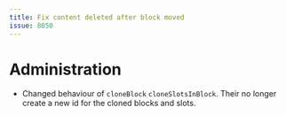 ```yaml
---
title: Fix content deleted after block moved
issue: 8050
---
```

# Administration
* Changed behaviour of `cloneBlock` `cloneSlotsInBlock`. Their no longer create a new id for the cloned blocks and slots.